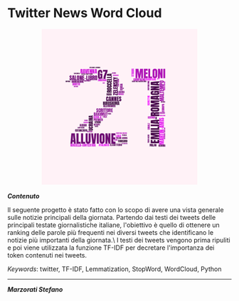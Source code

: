 # Twitter News Word Cloud 

<p align="center">
  <img width="350" height="350" src="https://github.com/stemarzo/twitterWordCloud/blob/main/example.png">
</p>

_**Contenuto**_ <br />

Il seguente progetto è stato fatto con lo scopo di avere una vista generale sulle notizie principali della giornata. Partendo dai testi dei tweets delle principali testate giornalistiche italiane, l'obiettivo è quello di ottenere un ranking delle parole più frequenti nei diversi tweets che identificano le notizie più importanti della giornata.\\
I testi dei tweets vengono prima ripuliti e poi viene utilizzata la funzione TF-IDF per decretare l'importanza dei token contenuti nei tweets.


*Keywords*: twitter, TF-IDF, Lemmatization, StopWord, WordCloud, Python

***

_**Marzorati Stefano**_ 
